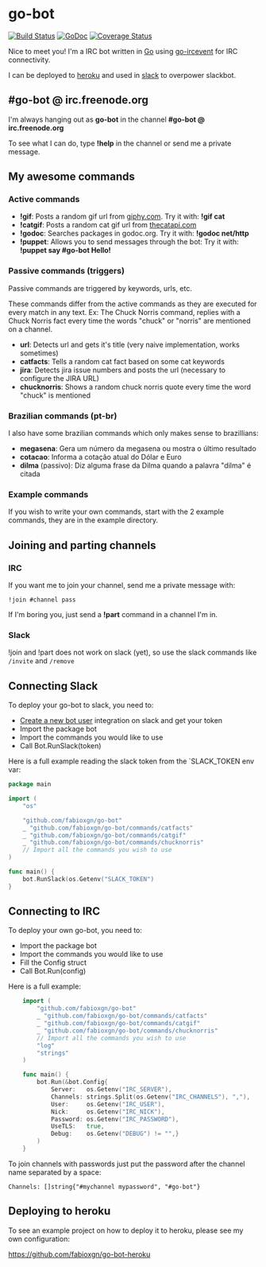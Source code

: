 # go-bot

[![Build Status](https://travis-ci.org/fabioxgn/go-bot.png?branch=master)](https://travis-ci.org/fabioxgn/go-bot) [![GoDoc](https://godoc.org/github.com/fabioxgn/go-bot?status.png)](https://godoc.org/github.com/fabioxgn/go-bot) [![Coverage Status](https://img.shields.io/coveralls/fabioxgn/go-bot.svg)](https://coveralls.io/r/fabioxgn/go-bot?branch=master)

Nice to meet you! I'm a IRC bot written in [Go][go] using [go-ircevent][go-ircevent] for IRC connectivity.

I can be deployed to [heroku][heroku] and used in [slack][slack] to overpower slackbot.

## #go-bot @ irc.freenode.org

I'm always hanging out as **go-bot** in the channel **#go-bot @ irc.freenode.org**

To see what I can do, type **!help** in the channel or send me a private message.

## My awesome commands

### Active commands

* **!gif**: Posts a random gif url from [giphy.com][giphy.com]. Try it with: **!gif cat**
* **!catgif**: Posts a random cat gif url from [thecatapi.com][thecatapi.com]
* **!godoc**: Searches packages in godoc.org. Try it with: **!godoc net/http**
* **!puppet**: Allows you to send messages through the bot: Try it with: **!puppet say #go-bot Hello!**

### Passive commands (triggers)

Passive commands are triggered by keywords, urls, etc.

These commands differ from the active commands as they are executed for every match in any text. Ex: The Chuck Norris command, replies with a Chuck Norris fact every time the words "chuck" or "norris" are mentioned on a channel.

* **url**: Detects url and gets it's title (very naive implementation, works sometimes)
* **catfacts**: Tells a random cat fact based on some cat keywords
* **jira**: Detects jira issue numbers and posts the url (necessary to configure the JIRA URL)
* **chucknorris**: Shows a random chuck norris quote every time the word "chuck" is mentioned

### Brazilian commands (pt-br)

I also have some brazilian commands which only makes sense to brazillians:

* **megasena**: Gera um número da megasena ou mostra o último resultado
* **cotacao**: Informa a cotação atual do Dólar e Euro
* **dilma** (passivo): Diz alguma frase da Dilma quando a palavra "dilma" é citada

### Example commands

If you wish to write your own commands, start with the 2 example commands, they are in the example directory.

## Joining and parting channels

### IRC

If you want me to join your channel, send me a private message with:

    !join #channel pass

If I'm boring you, just send a **!part** command in a channel I'm in.

### Slack

!join and !part does not work on slack (yet), so use the slack commands like `/invite` and `/remove`

## Connecting Slack

To deploy your go-bot to slack, you need to:

* [Create a new bot user](https://my.slack.com/services/new/bot) integration on slack and get your token
* Import the package bot
* Import the commands you would like to use
* Call Bot.RunSlack(token)

Here is a full example reading the slack token from the `SLACK_TOKEN env var:

```Go
package main

import (
    "os"

    "github.com/fabioxgn/go-bot"
    _ "github.com/fabioxgn/go-bot/commands/catfacts"
    _ "github.com/fabioxgn/go-bot/commands/catgif"
    _ "github.com/fabioxgn/go-bot/commands/chucknorris"
    // Import all the commands you wish to use
)

func main() {
    bot.RunSlack(os.Getenv("SLACK_TOKEN")
}
```

## Connecting to IRC

To deploy your own go-bot, you need to:

* Import the package bot
* Import the commands you would like to use
* Fill the Config struct
* Call Bot.Run(config)

Here is a full example:
```Go
	import (
		"github.com/fabioxgn/go-bot"
		_ "github.com/fabioxgn/go-bot/commands/catfacts"
		_ "github.com/fabioxgn/go-bot/commands/catgif"
		_ "github.com/fabioxgn/go-bot/commands/chucknorris"
		// Import all the commands you wish to use
		"log"
		"strings"
	)

	func main() {
		bot.Run(&bot.Config{
			Server:   os.Getenv("IRC_SERVER"),
			Channels: strings.Split(os.Getenv("IRC_CHANNELS"), ","),
			User:     os.Getenv("IRC_USER"),
			Nick:     os.Getenv("IRC_NICK"),
			Password: os.Getenv("IRC_PASSWORD"),
			UseTLS:   true,
			Debug:    os.Getenv("DEBUG") != "",}
		)
	}
```

To join channels with passwords just put the password after the channel name separated by a space:

    Channels: []string{"#mychannel mypassword", "#go-bot"}

## Deploying to heroku

To see an example project on how to deploy it to heroku, please see my own configuration:

https://github.com/fabioxgn/go-bot-heroku

[go]: http://golang.org
[go-ircevent]: https://github.com/thoj/go-ircevent
[slack]: http://slack.com
[heroku]: http://heroku.com
[giphy.com]: http://giphy.com
[thecatapi.com]: http://thecatapi.com
